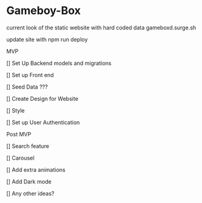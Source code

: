 # Gameboy-Box




current look of the static website with hard coded data 
gameboxd.surge.sh

update site with npm run deploy


MVP



[] Set Up Backend models and migrations



[] Set up Front end




[] Seed Data ???




[] Create Design for Website




[] Style




[] Set up User Authentication









Post MVP


[] Search feature


[] Carousel


[] Add extra animations


[] Add Dark mode


[] Any other ideas?

